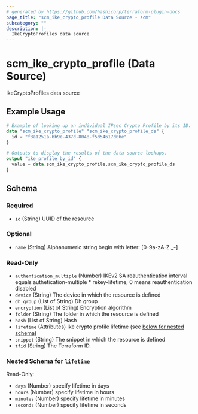 ```yaml
---
# generated by https://github.com/hashicorp/terraform-plugin-docs
page_title: "scm_ike_crypto_profile Data Source - scm"
subcategory: ""
description: |-
  IkeCryptoProfiles data source
---
```


# scm_ike_crypto_profile (Data Source)

IkeCryptoProfiles data source

## Example Usage

```terraform
# Example of looking up an individual IPsec Crypto Profile by its ID.
data "scm_ike_crypto_profile" "scm_ike_crypto_profile_ds" {
  id = "f3a1251a-bb9e-437d-8048-f5d54617d0be"
}

# Outputs to display the results of the data source lookups.
output "ike_profile_by_id" {
  value = data.scm_ike_crypto_profile.scm_ike_crypto_profile_ds
}
```

<!-- schema generated by tfplugindocs -->
## Schema

### Required

- `id` (String) UUID of the resource

### Optional

- `name` (String) Alphanumeric string begin with letter: [0-9a-zA-Z._-]

### Read-Only

- `authentication_multiple` (Number) IKEv2 SA reauthentication interval equals authetication-multiple * rekey-lifetime; 0 means reauthentication disabled
- `device` (String) The device in which the resource is defined
- `dh_group` (List of String) Dh group
- `encryption` (List of String) Encryption algorithm
- `folder` (String) The folder in which the resource is defined
- `hash` (List of String) Hash
- `lifetime` (Attributes) Ike crypto profile lifetime (see [below for nested schema](#nestedatt--lifetime))
- `snippet` (String) The snippet in which the resource is defined
- `tfid` (String) The Terraform ID.

<a id="nestedatt--lifetime"></a>
### Nested Schema for `lifetime`

Read-Only:

- `days` (Number) specify lifetime in days
- `hours` (Number) specify lifetime in hours
- `minutes` (Number) specify lifetime in minutes
- `seconds` (Number) specify lifetime in seconds
